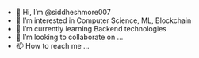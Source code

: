 - 👋 Hi, I’m @siddheshmore007
- 👀 I’m interested in Computer Science, ML, Blockchain
- 🌱 I’m currently learning Backend technologies
- 💞️ I’m looking to collaborate on ...
- 📫 How to reach me ...

<!---
siddheshmore007/siddheshmore007 is a ✨ special ✨ repository because its `README.md` (this file) appears on your GitHub profile.
You can click the Preview link to take a look at your changes.
--->
